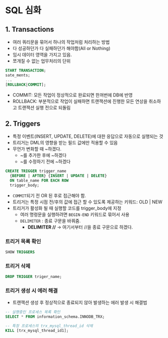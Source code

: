 # SQL 심화
## 1. Transactions
- 여러 쿼리문을 묶어서 하나의 작업처럼 처리하는 방법
- 다 성공하던가 다 실패하던가 해야함(All or Nothing)
- 임시 데이터 영역을 가지고 있음.
- 쪼개질 수 없는 업무처리의 단위

```SQL
START TRANSACTION;
sate_ments;
...
[ROLLBACK|COMMIT];
```
- COMMIT: 모든 작업이 정상적으로 완료되면 한꺼번에 DB에 반영
- ROLLBACK: 부분적으로 작업이 실패하면 트랜잭션에 진행한 모든 연상을 취소하고 트랜잭션 실행 전으로 되돌림

## 2. Triggers
- 특정 이벤트(INSERT, UPDATE, DELETE)에 대한 응답으로 자동으로 실행되는 것
- 트리거는 DML의 영향을 받는 필드 값에만 적용할 수 있음
- 무언가 변화할 때 ~하겠다.
  - ~를 추가한 후에 ~하겠다
  - ~를 수정하기 전에 ~하겠다

```SQL
CREATE TRIGGER trigger_name
  {BEFORE | AFTER} {INSERT | UPDATE | DELETE}
  ON table_name FOR EACH ROW
  trigger_body;
```
- `COMMIT`되기 전 OR 된 후로 접근해야 함.
- 트리거는 특정 시점 전/후의 값에 접근 할 수 있도록 제공하는 키워드: OLD | NEW
- 트리거가 활성화 될 때 실행할 코드를 trigger_body에 지정
  - 여러 명령문을 실행하려면 `BEGIN-END` 키워드로 묶어서 사용
  - `DELIMITER` : 종료 구문을 바꿔줌.
    - **DELIMITER //** -> 여기서부터 //을 종료 구문으로 하겠다.

### 트리거 목록 확인
```SQL
SHOW TRIGGERS
```

### 트리거 삭제
```SQL
DROP TRIGGER triger_name;
```

### 트리거 생성 시 에러 해결
- 트랜잭션 생성 후 정상적으로 종료되지 않아 발생하는 에러 발생 시 해결법

```SQL
-- 실행중인 프로세스 목록 확인
SELECT * FROM information_schema.INNODB_TRX;

-- 특정 프로세스의 trx_mysql_thread_id 삭제
KILL [trx_mysql_thread_id1];
```